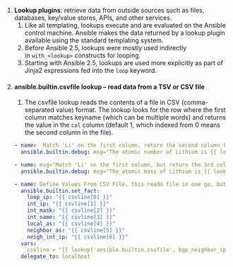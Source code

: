1. **Lookup plugins**:  retrieve data from outside sources such as files, databases, key/value stores, APIs, and other services. 
    1. Like all templating, lookups execute and are evaluated on the Ansible control machine. Ansible makes the data returned by a lookup plugin available using the standard templating system. 
    2. Before Ansible 2.5, lookups were mostly used indirectly in `with_<lookup>` constructs for looping. 
    3. Starting with Ansible 2.5, lookups are used more explicitly as part of Jinja2 expressions fed into the `loop` keyword.
2. #### ansible.builtin.csvfile lookup – read data from a TSV or CSV file
    1. The csvfile lookup reads the contents of a file in CSV (comma-separated value) format. The lookup looks for the row where the first column matches keyname (which can be multiple words) and returns the value in the `col` column (default 1, which indexed from 0 means the second column in the file).
    ```yaml
    - name:  Match 'Li' on the first column, return the second column (0 based index)
      ansible.builtin.debug: msg="The atomic number of Lithium is {{ lookup('ansible.builtin.csvfile', 'Li file=elements.csv delimiter=,') }}"

    - name: msg="Match 'Li' on the first column, but return the 3rd column (columns start counting after the match)"
      ansible.builtin.debug: msg="The atomic mass of Lithium is {{ lookup('ansible.builtin.csvfile', 'Li file=elements.csv delimiter=, col=2') }}"
    
    - name: Define Values From CSV File, this reads file in one go, but you could also use col= to read each in it's own lookup.
      ansible.builtin.set_fact:
        loop_ip: "{{ csvline[0] }}"
        int_ip: "{{ csvline[1] }}"
        int_mask: "{{ csvline[2] }}"
        int_name: "{{ csvline[3] }}"
        local_as: "{{ csvline[4] }}"
        neighbor_as: "{{ csvline[5] }}"
        neigh_int_ip: "{{ csvline[6] }}"
      vars:
        csvline = "{{ lookup('ansible.builtin.csvfile', bgp_neighbor_ip, file='bgp_neighbors.csv', delimiter=',') }}"
      delegate_to: localhost
    ```